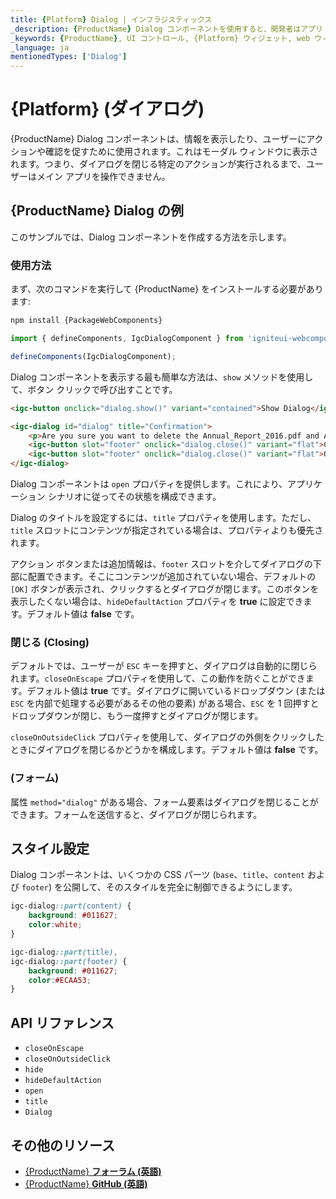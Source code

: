 ```yaml
---
title: {Platform} Dialog | インフラジスティックス
_description: {ProductName} Dialog コンポーネントを使用すると、開発者はアプリ コンテンツの上にダイアログ ウィンドウを簡単に統合できます。
_keywords: {ProductName}, UI コントロール, {Platform} ウィジェット, web ウィジェット, UI ウィジェット, {Platform}, ネイティブ {Platform} コンポーネント スイート, ネイティブ {Platform} コントロール, ネイティブ {Platform} コンポーネント ライブラリ, {Platform} ダイアログ コンポーネント
_language: ja
mentionedTypes: ['Dialog']
---
```


# {Platform} (ダイアログ)

{ProductName} Dialog コンポーネントは、情報を表示したり、ユーザーにアクションや確認を促すために使用されます。これはモーダル ウィンドウに表示されます。つまり、ダイアログを閉じる特定のアクションが実行されるまで、ユーザーはメイン アプリを操作できません。

## {ProductName} Dialog の例

このサンプルでは、Dialog コンポーネントを作成する方法を示します。

<code-view style="height: 400px"
           data-demos-base-url="{environment:demosBaseUrl}"
           iframe-src="{environment:demosBaseUrl}/notifications/dialog-overview" alt="{Platform} Dialog の例"
           github-src="notifications/dialog/overview">
</code-view>

<div class="divider--half"></div>

### 使用方法

<!-- WebComponents -->
まず、次のコマンドを実行して {ProductName} をインストールする必要があります:

```cmd
npm install {PackageWebComponents}
```
<!-- end: WebComponents -->

```ts
import { defineComponents, IgcDialogComponent } from 'igniteui-webcomponents';

defineComponents(IgcDialogComponent);
```

Dialog コンポーネントを表示する最も簡単な方法は、`show` メソッドを使用して、ボタン クリックで呼び出すことです。

```html
<igc-button onclick="dialog.show()" variant="contained">Show Dialog</igc-button>

<igc-dialog id="dialog" title="Confirmation">
    <p>Are you sure you want to delete the Annual_Report_2016.pdf and Annual_Report_2017.pdf files?</p>
    <igc-button slot="footer" onclick="dialog.close()" variant="flat">Cancel</igc-button>
    <igc-button slot="footer" onclick="dialog.close()" variant="flat">OK</igc-button>
</igc-dialog>
```

Dialog コンポーネントは `open` プロパティを提供します。これにより、アプリケーション シナリオに従ってその状態を構成できます。

Dialog のタイトルを設定するには、`title` プロパティを使用します。ただし、`title` スロットにコンテンツが指定されている場合は、プロパティよりも優先されます。

アクション ボタンまたは追加情報は、`footer` スロットを介してダイアログの下部に配置できます。そこにコンテンツが追加されていない場合、デフォルトの `[OK]` ボタンが表示され、クリックするとダイアログが閉じます。このボタンを表示したくない場合は、`hideDefaultAction` プロパティを **true** に設定できます。デフォルト値は **false** です。

### 閉じる (Closing)

デフォルトでは、ユーザーが `ESC` キーを押すと、ダイアログは自動的に閉じられます。`closeOnEscape` プロパティを使用して、この動作を防ぐことができます。デフォルト値は **true** です。ダイアログに開いているドロップダウン (または `ESC` を内部で処理する必要があるその他の要素) がある場合、`ESC` を 1 回押すとドロップダウンが閉じ、もう一度押すとダイアログが閉じます。

`closeOnOutsideClick` プロパティを使用して、ダイアログの外側をクリックしたときにダイアログを閉じるかどうかを構成します。デフォルト値は **false** です。

<code-view style="height: 400px"
           data-demos-base-url="{environment:demosBaseUrl}"
           iframe-src="{environment:demosBaseUrl}/notifications/dialog-closing-variations" alt="{Platform} Dialog Closing のバリエーション"
           github-src="notifications/dialog/closing-variations">
</code-view>

### (フォーム)

属性 `method="dialog"` がある場合、フォーム要素はダイアログを閉じることができます。フォームを送信すると、ダイアログが閉じられます。

<code-view style="height: 500px"
           data-demos-base-url="{environment:demosBaseUrl}"
           iframe-src="{environment:demosBaseUrl}/notifications/dialog-form" alt="{Platform} Dialog Form の例"
           github-src="notifications/dialog/form">
</code-view>

## スタイル設定

Dialog コンポーネントは、いくつかの CSS パーツ (`base`、`title`、`content` および `footer`) を公開して、そのスタイルを完全に制御できるようにします。

```css
igc-dialog::part(content) {
    background: #011627;
    color:white;
}

igc-dialog::part(title),
igc-dialog::part(footer) {
    background: #011627;
    color:#ECAA53;
}
```

<code-view style="height: 400px"
           data-demos-base-url="{environment:demosBaseUrl}"
           iframe-src="{environment:demosBaseUrl}/notifications/dialog-styling" alt="{Platform} Dialog スタイル設定の例"
           github-src="notifications/dialog/styling">
</code-view>


<div class="divider--half"></div>

## API リファレンス

- `closeOnEscape`
- `closeOnOutsideClick`
- `hide`
- `hideDefaultAction`
- `open`
- `title`
- `Dialog`

## その他のリソース

* [{ProductName} **フォーラム (英語)**]({ForumsLink})
* [{ProductName} **GitHub (英語)**]({GithubLink})